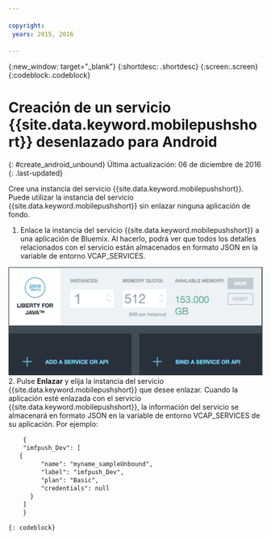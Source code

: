 ```yaml
---

copyright:
 years: 2015, 2016

---
```


{:new_window: target="_blank"}
{:shortdesc: .shortdesc}
{:screen:.screen}
{:codeblock:.codeblock}

# Creación de un servicio {{site.data.keyword.mobilepushshort}} desenlazado para Android
{: #create_android_unbound}
Última actualización: 06 de diciembre de 2016
{: .last-updated}

Cree una instancia del servicio {{site.data.keyword.mobilepushshort}}. Puede utilizar la instancia del servicio {{site.data.keyword.mobilepushshort}} sin enlazar ninguna aplicación de fondo.

1. Enlace la instancia del servicio {{site.data.keyword.mobilepushshort}} a una aplicación de Bluemix. Al hacerlo, podrá ver que todos los detalles relacionados con el servicio están almacenados en formato JSON en la variable de entorno VCAP_SERVICES. 

![Enlace de un servicio Notificación push](images/unbound_1.jpg)
 2. Pulse **Enlazar** y elija la instancia del servicio {{site.data.keyword.mobilepushshort}} que desee enlazar. Cuando la aplicación esté enlazada con el servicio {{site.data.keyword.mobilepushshort}}, la información del servicio se almacenará en formato JSON en la variable de entorno VCAP_SERVICES de su aplicación. Por ejemplo: 
```
 	{
    "imfpush_Dev": [
   {
         "name": "myname_sampleUnbound",
         "label": "imfpush_Dev",
         "plan": "Basic",
         "credentials": null
      }
    ]
    }
```
	{: codeblock}
